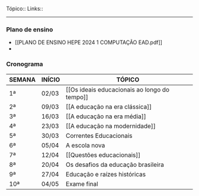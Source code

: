 Tópico::
Links::

---

### Plano de ensino
- [[PLANO DE ENSINO HEPE 2024 1 COMPUTAÇÃO EAD.pdf]]
- 
### Cronograma
| SEMANA | INÍCIO | TÓPICO                                       |
| ------ | ------ | -------------------------------------------- |
| 1ª     | 02/03  | [[Os ideais educacionais ao longo do tempo]] |
| 2ª     | 09/03  | [[A educação na era clássica]]               |
| 3ª     | 16/03  | [[A educação na era média]]                  |
| 4ª     | 23/03  | [[A educação na modernidade]]                |
| 5ª     | 30/03  | Correntes Educacionais                       |
| 6ª     | 05/04  | A escola nova                                |
| 7ª     | 12/04  | [[Questões educacionais]]                    |
| 8ª     | 20/04  | Os desafios da educação brasileira           |
| 9ª     | 27/04  | Educação e raízes históricas                 |
| 10ª    | 04/05  | Exame final                                  |
